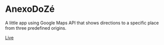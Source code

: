 # AnexoDoZé

A little app using Google Maps API that shows directions to a specific place from three predefined origins.

[Live](http://ricardo-c-oliveira.github.io/AnexoDoZ-/)
